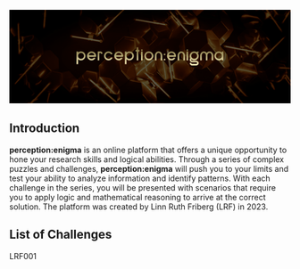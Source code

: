 ![Logo](perception-enigma.png)

## Introduction

**perception:enigma** is an online platform that offers a unique opportunity to hone your research skills and logical abilities. Through a series of complex puzzles and challenges, **perception:enigma** will push you to your limits and test your ability to analyze information and identify patterns. With each challenge in the series, you will be presented with scenarios that require you to apply logic and mathematical reasoning to arrive at the correct solution. The platform was created by Linn Ruth Friberg (LRF) in 2023.

## List of Challenges

LRF001
